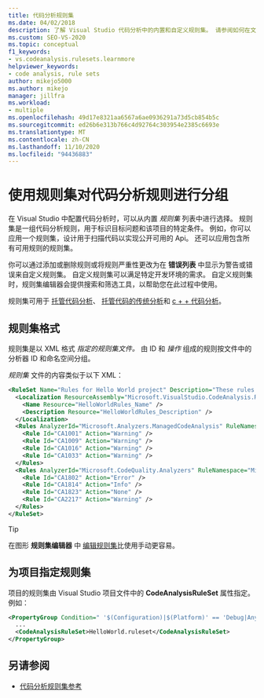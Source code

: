 ```yaml
---
title: 代码分析规则集
ms.date: 04/02/2018
description: 了解 Visual Studio 代码分析中的内置和自定义规则集。 请参阅如何在文件中指定规则集和如何配置项目中的规则集。
ms.custom: SEO-VS-2020
ms.topic: conceptual
f1_keywords:
- vs.codeanalysis.rulesets.learnmore
helpviewer_keywords:
- code analysis, rule sets
author: mikejo5000
ms.author: mikejo
manager: jillfra
ms.workload:
- multiple
ms.openlocfilehash: 49d17e8321aa6567a6ae0936291a73d5cb854b5c
ms.sourcegitcommit: ed26b6e313b766c4d92764c303954e2385c6693e
ms.translationtype: MT
ms.contentlocale: zh-CN
ms.lasthandoff: 11/10/2020
ms.locfileid: "94436883"
---
```

# <a name="use-rule-sets-to-group-code-analysis-rules"></a>使用规则集对代码分析规则进行分组

在 Visual Studio 中配置代码分析时，可以从内置 *规则集* 列表中进行选择。 规则集是一组代码分析规则，用于标识目标问题和该项目的特定条件。 例如，你可以应用一个规则集，设计用于扫描代码以实现公开可用的 Api。 还可以应用包含所有可用规则的规则集。

你可以通过添加或删除规则或将规则严重性更改为在 **错误列表** 中显示为警告或错误来自定义规则集。 自定义规则集可以满足特定开发环境的需求。 自定义规则集时，规则集编辑器会提供搜索和筛选工具，以帮助您在此过程中使用。

规则集可用于 [托管代码分析](/dotnet/fundamentals/code-analysis/code-quality-rule-options)、 [托管代码的传统分析](how-to-configure-code-analysis-for-a-managed-code-project.md)和 [c + + 代码分析](/cpp/code-quality/using-rule-sets-to-specify-the-cpp-rules-to-run)。

## <a name="rule-set-format"></a>规则集格式

规则集是以 XML 格式 *指定的规则集文件。* 由 ID 和 *操作* 组成的规则按文件中的分析器 ID 和命名空间分组。

*规则集* 文件的内容类似于以下 XML：

```xml
<RuleSet Name="Rules for Hello World project" Description="These rules focus on critical issues for the Hello World app." ToolsVersion="10.0">
  <Localization ResourceAssembly="Microsoft.VisualStudio.CodeAnalysis.RuleSets.Strings.dll" ResourceBaseName="Microsoft.VisualStudio.CodeAnalysis.RuleSets.Strings.Localized">
    <Name Resource="HelloWorldRules_Name" />
    <Description Resource="HelloWorldRules_Description" />
  </Localization>
  <Rules AnalyzerId="Microsoft.Analyzers.ManagedCodeAnalysis" RuleNamespace="Microsoft.Rules.Managed">
    <Rule Id="CA1001" Action="Warning" />
    <Rule Id="CA1009" Action="Warning" />
    <Rule Id="CA1016" Action="Warning" />
    <Rule Id="CA1033" Action="Warning" />
  </Rules>
  <Rules AnalyzerId="Microsoft.CodeQuality.Analyzers" RuleNamespace="Microsoft.CodeQuality.Analyzers">
    <Rule Id="CA1802" Action="Error" />
    <Rule Id="CA1814" Action="Info" />
    <Rule Id="CA1823" Action="None" />
    <Rule Id="CA2217" Action="Warning" />
  </Rules>
</RuleSet>
```

> [!TIP]
> 在图形 **规则集编辑器** 中 [编辑规则集](../code-quality/working-in-the-code-analysis-rule-set-editor.md)比使用手动更容易。

## <a name="specify-a-rule-set-for-a-project"></a>为项目指定规则集

项目的规则集由 Visual Studio 项目文件中的 **CodeAnalysisRuleSet** 属性指定。 例如：

```xml
<PropertyGroup Condition=" '$(Configuration)|$(Platform)' == 'Debug|AnyCPU' ">
  ...
  <CodeAnalysisRuleSet>HelloWorld.ruleset</CodeAnalysisRuleSet>
</PropertyGroup>
```

## <a name="see-also"></a>另请参阅

- [代码分析规则集参考](../code-quality/rule-set-reference.md)